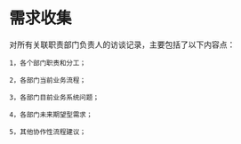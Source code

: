 # 需求收集

对所有关联职责部门负责人的访谈记录，主要包括了以下内容点：

```
1，各个部门职责和分工；

2，各部门当前业务流程；

3，各部门目前业务系统问题；

4，各部门未来期望型需求；

5，其他协作性流程建议；
```



